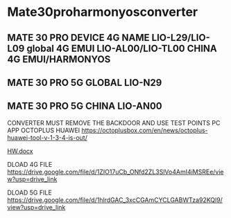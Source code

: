 # Mate30proharmonyosconverter

MATE 30 PRO DEVICE 4G NAME
LIO-L29/LIO-L09    global 4G EMUI
LIO-AL00/LIO-TL00  CHINA 4G EMUI/HARMONYOS
-----------------------------------------------------
MATE 30 PRO 5G GLOBAL
LIO-N29
-----------------------------------------------------
MATE 30 PRO 5G CHINA
LIO-AN00
-----------------------------------------------------
CONVERTER MUST REMOVE THE BACKDOOR AND USE TEST POINTS 
PC APP OCTOPLUS HUAWEI
https://octoplusbox.com/en/news/octoplus-huawei-tool-v-1-3-4-is-out/

[HW.docx](https://github.com/foxmas/Mate30proharmonyos/files/11912313/HW.docx)

DLOAD 4G FILE 
https://drive.google.com/file/d/1ZIO17uCb_ONfd2ZL3SlVo4AmI4iMSREe/view?usp=drive_link

DLOAD 5G FILE
https://drive.google.com/file/d/1hlrdGAC_3xcCGAmCYCLGABWTza92KQl9/view?usp=drive_link
